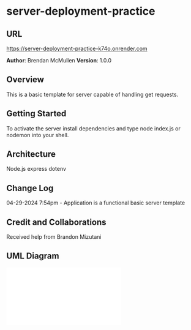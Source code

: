# server-deployment-practice

## URL
https://server-deployment-practice-k74o.onrender.com

**Author**: Brendan McMullen
**Version**: 1.0.0

## Overview
This is a basic template for server capable of handling get requests.

## Getting Started
To activate the server install dependencies and type node index.js or nodemon into your shell.

## Architecture
Node.js
express
dotenv

## Change Log

04-29-2024 7:54pm - Application is a functional basic server template

## Credit and Collaborations
Received help from Brandon Mizutani

## UML Diagram
![Diagram](UML_Diagram.pdf)
